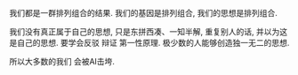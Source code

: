 我们都是一群排列组合的结果. 
我们的基因是排列组合, 我们的思想是排列组合. 

我们没有真正属于自己的思想, 只是东拼西凑、一知半解, 重复别人的话, 并以为这是自己的思想. 
要学会反驳 辩证 第一性原理. 
极少数的人能够创造独一无二的思想. 

所以大多数的我们 会被AI击垮. 